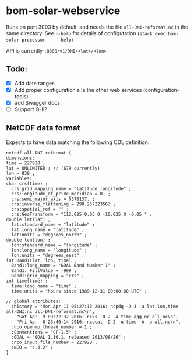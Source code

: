 # bom-solar-webservice
Runs on port 3003 by default, and needs the file `all-DNI-reformat.nc` in the same directory. See `--help` for details of configutation (`stack exec bom-solar-processor -- --help`)

API is currently `:8080/v1/DNI/<lat>/<lon>`

## Todo:
- [x] Add date ranges
- [x] Add proper configuration a la the other web services (configuration-tools)
- [x] add Swagger docs
- [ ] Support GHI?

## NetCDF data format
Expects to have data matching the following CDL definition:
```cdl
netcdf all-DNI-reformat {
dimensions:
time = 227928 ;
lat = UNLIMITED ; // (679 currently)
lon = 839 ;
variables:
char crs(time) ;
  crs:grid_mapping_name = "latitude_longitude" ;
  crs:longitude_of_prime_meridian = 0. ;
  crs:semi_major_axis = 6378137. ;
  crs:inverse_flattening = 298.257223563 ;
  crs:spatial_ref = "" ;
  crs:GeoTransform = "112.025 0.05 0 -10.025 0 -0.05 " ;
double lat(lat) ;
  lat:standard_name = "latitude" ;
  lat:long_name = "latitude" ;
  lat:units = "degrees_north" ;
double lon(lon) ;
  lon:standard_name = "longitude" ;
  lon:long_name = "longitude" ;
  lon:units = "degrees_east" ;
int Band1(lat, lon, time) ;
  Band1:long_name = "GDAL Band Number 1" ;
  Band1:_FillValue = -999 ;
  Band1:grid_mapping = "crs" ;
int time(time) ;
  time:long_name = "time" ;
  time:units = "hours since 1989-12-31 00:00:00 UTC" ;

// global attributes:
  :history = "Mon Apr 11 05:27:13 2016: ncpdq -D 3 -a lat,lon,time all-DNI.nc all-DNI-reformat.nc\n",
    "Sat Apr  9 09:22:32 2016: ncks -D 2 -A time_agg.nc all.nc\n",
    "Fri Apr  8 23:40:14 2016: ncecat -D 2 -u time -A -o all.nc\n",
  :nco_openmp_thread_number = 1 ;
  :Conventions = "CF-1.5" ;
  :GDAL = "GDAL 1.10.1, released 2013/08/26" ;
  :nco_input_file_number = 227928 ;
  :NCO = "4.4.2" ;
}
```
